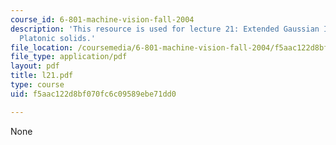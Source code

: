 ```yaml
---
course_id: 6-801-machine-vision-fall-2004
description: 'This resource is used for lecture 21: Extended Gaussian Images, Tessellation,
  Platonic solids.'
file_location: /coursemedia/6-801-machine-vision-fall-2004/f5aac122d8bf070fc6c09589ebe71dd0_l21.pdf
file_type: application/pdf
layout: pdf
title: l21.pdf
type: course
uid: f5aac122d8bf070fc6c09589ebe71dd0

---
```

None